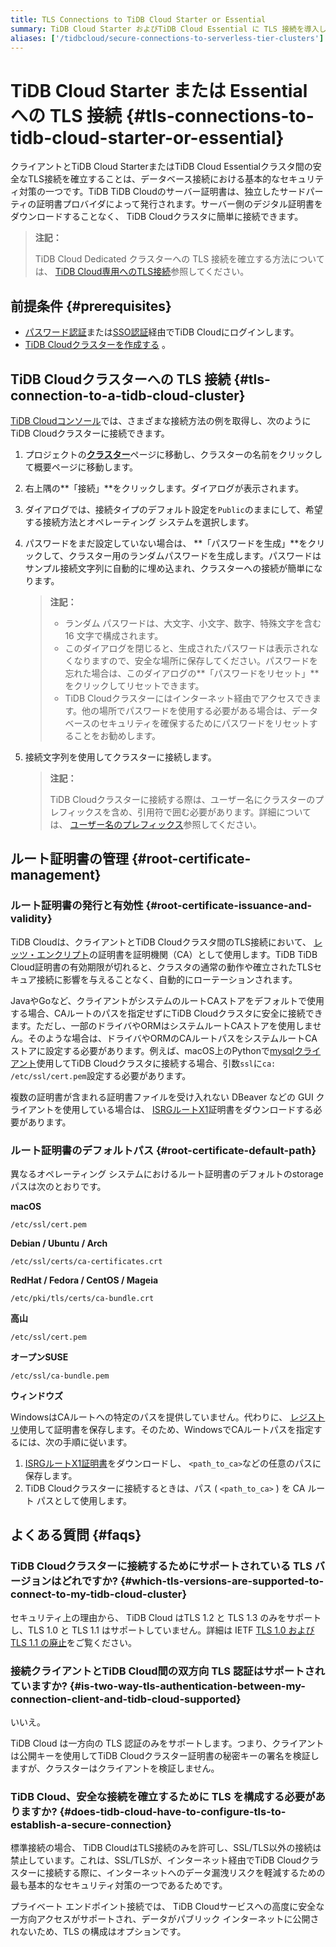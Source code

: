 ```yaml
---
title: TLS Connections to TiDB Cloud Starter or Essential
summary: TiDB Cloud Starter およびTiDB Cloud Essential に TLS 接続を導入します。
aliases: ['/tidbcloud/secure-connections-to-serverless-tier-clusters']
---
```


# TiDB Cloud Starter または Essential への TLS 接続 {#tls-connections-to-tidb-cloud-starter-or-essential}

クライアントとTiDB Cloud StarterまたはTiDB Cloud Essentialクラスタ間の安全なTLS接続を確立することは、データベース接続における基本的なセキュリティ対策の一つです。TiDB TiDB Cloudのサーバー証明書は、独立したサードパーティの証明書プロバイダによって発行されます。サーバー側のデジタル証明書をダウンロードすることなく、 TiDB Cloudクラスタに簡単に接続できます。

> **注記：**
>
> TiDB Cloud Dedicated クラスターへの TLS 接続を確立する方法については、 [TiDB Cloud専用へのTLS接続](/tidb-cloud/tidb-cloud-tls-connect-to-dedicated.md)参照してください。

## 前提条件 {#prerequisites}

-   [パスワード認証](/tidb-cloud/tidb-cloud-password-authentication.md)または[SSO認証](/tidb-cloud/tidb-cloud-sso-authentication.md)経由でTiDB Cloudにログインします。
-   [TiDB Cloudクラスターを作成する](/tidb-cloud/tidb-cloud-quickstart.md) 。

## TiDB Cloudクラスターへの TLS 接続 {#tls-connection-to-a-tidb-cloud-cluster}

[TiDB Cloudコンソール](https://tidbcloud.com/)では、さまざまな接続方法の例を取得し、次のようにTiDB Cloudクラスターに接続できます。

1.  プロジェクトの[**クラスター**](https://tidbcloud.com/project/clusters)ページに移動し、クラスターの名前をクリックして概要ページに移動します。

2.  右上隅の**「接続」**をクリックします。ダイアログが表示されます。

3.  ダイアログでは、接続タイプのデフォルト設定を`Public`のままにして、希望する接続方法とオペレーティング システムを選択します。

4.  パスワードをまだ設定していない場合は、 **「パスワードを生成」**をクリックして、クラスター用のランダムパスワードを生成します。パスワードはサンプル接続文字列に自動的に埋め込まれ、クラスターへの接続が簡単になります。

    > **注記：**
    >
    > -   ランダム パスワードは、大文字、小文字、数字、特殊文字を含む 16 文字で構成されます。
    > -   このダイアログを閉じると、生成されたパスワードは表示されなくなりますので、安全な場所に保存してください。パスワードを忘れた場合は、このダイアログの**「パスワードをリセット」**をクリックしてリセットできます。
    > -   TiDB Cloudクラスターにはインターネット経由でアクセスできます。他の場所でパスワードを使用する必要がある場合は、データベースのセキュリティを確保するためにパスワードをリセットすることをお勧めします。

5.  接続文字列を使用してクラスターに接続します。

    > **注記：**
    >
    > TiDB Cloudクラスターに接続する際は、ユーザー名にクラスターのプレフィックスを含め、引用符で囲む必要があります。詳細については、 [ユーザー名のプレフィックス](/tidb-cloud/select-cluster-tier.md#user-name-prefix)参照してください。

## ルート証明書の管理 {#root-certificate-management}

### ルート証明書の発行と有効性 {#root-certificate-issuance-and-validity}

TiDB Cloudは、クライアントとTiDB Cloudクラスタ間のTLS接続において、 [レッツ・エンクリプト](https://letsencrypt.org/)の証明書を証明機関（CA）として使用します。TiDB TiDB Cloud証明書の有効期限が切れると、クラスタの通常の動作や確立されたTLSセキュア接続に影響を与えることなく、自動的にローテーションされます。

JavaやGoなど、クライアントがシステムのルートCAストアをデフォルトで使用する場合、CAルートのパスを指定せずにTiDB Cloudクラスタに安全に接続できます。ただし、一部のドライバやORMはシステムルートCAストアを使用しません。そのような場合は、ドライバやORMのCAルートパスをシステムルートCAストアに設定する必要があります。例えば、macOS上のPythonで[mysqlクライアント](https://github.com/PyMySQL/mysqlclient)使用してTiDB Cloudクラスタに接続する場合、引数`ssl`に`ca: /etc/ssl/cert.pem`設定する必要があります。

複数の証明書が含まれる証明書ファイルを受け入れない DBeaver などの GUI クライアントを使用している場合は、 [ISRGルートX1](https://letsencrypt.org/certs/isrgrootx1.pem)証明書をダウンロードする必要があります。

### ルート証明書のデフォルトパス {#root-certificate-default-path}

異なるオペレーティング システムにおけるルート証明書のデフォルトのstorageパスは次のとおりです。

**macOS**

    /etc/ssl/cert.pem

**Debian / Ubuntu / Arch**

    /etc/ssl/certs/ca-certificates.crt

**RedHat / Fedora / CentOS / Mageia**

    /etc/pki/tls/certs/ca-bundle.crt

**高山**

    /etc/ssl/cert.pem

**オープンSUSE**

    /etc/ssl/ca-bundle.pem

**ウィンドウズ**

WindowsはCAルートへの特定のパスを提供していません。代わりに、 [レジストリ](https://learn.microsoft.com/en-us/windows-hardware/drivers/install/local-machine-and-current-user-certificate-stores)使用して証明書を保存します。そのため、WindowsでCAルートパスを指定するには、次の手順に従います。

1.  [ISRGルートX1証明書](https://letsencrypt.org/certs/isrgrootx1.pem)をダウンロードし、 `<path_to_ca>`などの任意のパスに保存します。
2.  TiDB Cloudクラスターに接続するときは、パス ( `<path_to_ca>` ) を CA ルート パスとして使用します。

## よくある質問 {#faqs}

### TiDB Cloudクラスターに接続するためにサポートされている TLS バージョンはどれですか? {#which-tls-versions-are-supported-to-connect-to-my-tidb-cloud-cluster}

セキュリティ上の理由から、 TiDB Cloud はTLS 1.2 と TLS 1.3 のみをサポートし、TLS 1.0 と TLS 1.1 はサポートしていません。詳細は IETF [TLS 1.0 および TLS 1.1 の廃止](https://datatracker.ietf.org/doc/rfc8996/)をご覧ください。

### 接続クライアントとTiDB Cloud間の双方向 TLS 認証はサポートされていますか? {#is-two-way-tls-authentication-between-my-connection-client-and-tidb-cloud-supported}

いいえ。

TiDB Cloud は一方向の TLS 認証のみをサポートします。つまり、クライアントは公開キーを使用してTiDB Cloudクラスター証明書の秘密キーの署名を検証しますが、クラスターはクライアントを検証しません。

### TiDB Cloud、安全な接続を確立するために TLS を構成する必要がありますか? {#does-tidb-cloud-have-to-configure-tls-to-establish-a-secure-connection}

標準接続の場合、 TiDB CloudはTLS接続のみを許可し、SSL/TLS以外の接続は禁止しています。これは、SSL/TLSが、インターネット経由でTiDB Cloudクラスターに接続する際に、インターネットへのデータ漏洩リスクを軽減するための最も基本的なセキュリティ対策の一つであるためです。

プライベート エンドポイント接続では、 TiDB Cloudサービスへの高度に安全な一方向アクセスがサポートされ、データがパブリック インターネットに公開されないため、TLS の構成はオプションです。
